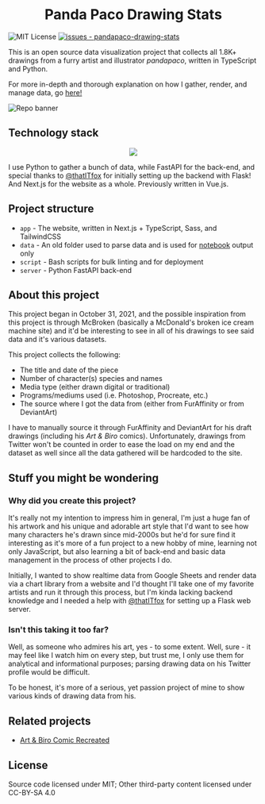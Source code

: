<h1 align="center">Panda Paco Drawing Stats</h1>

![MIT License](https://img.shields.io/badge/license-MIT-336600)
[![issues - pandapaco-drawing-stats](https://img.shields.io/github/issues/skepfusky/pandapaco-drawing-stats)](https://github.com/skepfusky/pandapaco-drawing-stats/issues)

This is an open source data visualization project that collects all 1.8K+
drawings from a furry artist and illustrator *pandapaco*, written in
TypeScript and Python.

For more in-depth and thorough explanation on how I gather, render, and manage
data, go [here!][notebook]

![Repo banner](https://user-images.githubusercontent.com/94678583/172738303-a8bd2b6c-4f8f-49e1-ade1-ce7225d636b4.png)

## Technology stack

<p align="center">
  <img src="https://skillicons.dev/icons?i=react,nextjs,ts,tailwind,sass,py,fastapi,redis">
</p>

I use Python to gather a bunch of data, while FastAPI for the back-end, and
special thanks to [@thatITfox][it] for initially setting up the backend with Flask!
And Next.js for the website as a whole. Previously written in Vue.js.

## Project structure

- `app` - The website, written in Next.js + TypeScript, Sass, and TailwindCSS
- `data` - An old folder used to parse data and is used for [notebook][notebook] output
only
- `script` - Bash scripts for bulk linting and for deployment
- `server` - Python FastAPI back-end

## About this project

This project began in October 31, 2021, and the possible inspiration from this
project is through McBroken (basically a McDonald's broken ice cream machine site)
and it'd be interesting to see in all of his drawings to see said data and it's various
datasets.

This project collects the following:

- The title and date of the piece
- Number of character(s) species and names
- Media type (either drawn digital or traditional)
- Programs/mediums used (i.e. Photoshop, Procreate, etc.)
- The source where I got the data from (either from FurAffinity or from DeviantArt)

I have to manually source it through FurAffinity and DeviantArt for his draft
drawings (including his *Art & Biro* comics). Unfortunately, drawings from
Twitter won't be counted in order to ease the load on my end and the dataset
as well since all the data gathered will be hardcoded to the site.

## Stuff you might be wondering

### Why did you create this project?

It's really not my intention to impress him in general, I'm just a huge fan of his
artwork and his unique and adorable art style that I'd want to see how many characters
he's drawn since mid-2000s but he'd for sure find it interesting as it's more of
a fun project to a new hobby of mine, learning not only JavaScript, but also learning
a bit of back-end and basic data management in the process of other projects I do.

Initially, I wanted to show realtime data from Google Sheets and render data via
a chart library from a website and I'd thought I'll take one of my favorite
artists and run it through this process, but I'm kinda lacking backend knowledge
 and I needed a help with [@thatITfox][it] for setting up a Flask web server.

### Isn't this taking it too far?

Well, as someone who admires his art, yes - to some extent. Well, sure - it may feel
like I watch him on every step, but trust me, I only use them for analytical and
informational purposes; parsing drawing data on his Twitter profile would be difficult.

To be honest, it's more of a serious, yet passion project of mine to show various
kinds of drawing data from his.

## Related projects

- [Art & Biro Comic Recreated](https://github.com/skepfusky/art-and-biro-comic-remastered)

## License

Source code licensed under MIT; Other third-party content licensed under CC-BY-SA 4.0

[it]: https://github.com/thatITfox
[notebook]: https://github.com/skepfusky/pandapaco-drawing-stats/blob/main/data/paco-drawing-data.ipynb
